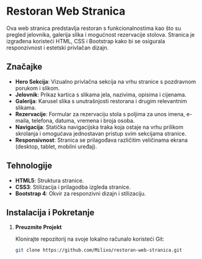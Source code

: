 # Restoran Web Stranica

Ova web stranica predstavlja restoran s funkcionalnostima kao što su pregled jelovnika, galerija slika i mogućnost rezervacije stolova. Stranica je izgrađena koristeći HTML, CSS i Bootstrap kako bi se osigurala responzivnost i estetski privlačan dizajn.

## Značajke

- **Hero Sekcija**: Vizualno privlačna sekcija na vrhu stranice s pozdravnom porukom i slikom.
- **Jelovnik**: Prikaz kartica s slikama jela, nazivima, opisima i cijenama.
- **Galerija**: Karusel slika s unutrašnjosti restorana i drugim relevantnim slikama.
- **Rezervacije**: Formular za rezervaciju stola s poljima za unos imena, e-maila, telefona, datuma, vremena i broja osoba.
- **Navigacija**: Statička navigacijska traka koja ostaje na vrhu prilikom skrolanja i omogućava jednostavan pristup svim sekcijama stranice.
- **Responsivnost**: Stranica se prilagođava različitim veličinama ekrana (desktop, tablet, mobilni uređaj).

## Tehnologije

- **HTML5**: Struktura stranice.
- **CSS3**: Stilizacija i prilagodba izgleda stranice.
- **Bootstrap 4**: Okvir za responzivni dizajn i stilizaciju.

## Instalacija i Pokretanje

1. **Preuzmite Projekt**

   Klonirajte repozitorij na svoje lokalno računalo koristeći Git:
   ```bash
   git clone https://github.com/Milixo/restoran-web-stranica.git
